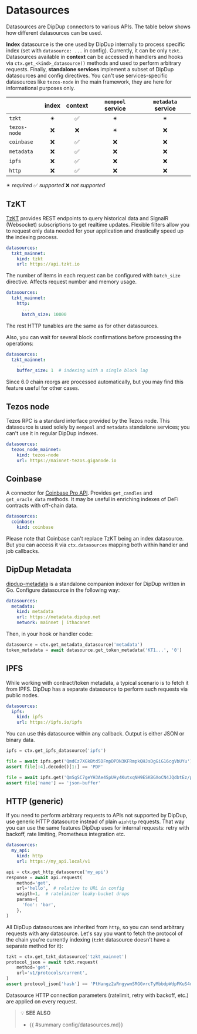 # Datasources

Datasources are DipDup connectors to various APIs. The table below shows how different datasources can be used.

**Index** datasource is the one used by DipDup internally to process specific index (set with `datasource: ...` in config). Currently, it can be only `tzkt`. Datasources available in **context** can be accessed in handlers and hooks via `ctx.get_<kind>_datasource()` methods and used to perform arbitrary requests. Finally, **standalone services** implement a subset of DipDup datasources and config directives. You can't use services-specific datasources like `tezos-node` in the main framework, they are here for informational purposes only.

|              | index | context | `mempool` service | `metadata` service |
| :----------- | :---: | :-----: | :---------------: | :----------------: |
| `tzkt`       |   ✴   |    ✅    |         ✴         |         ✴          |
| `tezos-node` |   ❌   |    ❌    |         ✴         |         ❌          |
| `coinbase`   |   ❌   |    ✅    |         ❌         |         ❌          |
| `metadata`   |   ❌   |    ✅    |         ❌         |         ❌          |
| `ipfs`       |   ❌   |    ✅    |         ❌         |         ❌          |
| `http`       |   ❌   |    ✅    |         ❌         |         ❌          |

✴ *required* ✅ *supported* ❌ *not supported*

## TzKT

[TzKT](https://api.tzkt.io/) provides REST endpoints to query historical data and SignalR (Websocket) subscriptions to get realtime updates. Flexible filters allow you to request only data needed for your application and drastically speed up the indexing process.

```yaml
datasources:
  tzkt_mainnet:
    kind: tzkt
    url: https://api.tzkt.io
```

The number of items in each request can be configured with `batch_size` directive. Affects request number and memory usage.

```yaml
datasources:
  tzkt_mainnet:
    http:
      ...
      batch_size: 10000
```

The rest HTTP tunables are the same as for other datasources.

Also, you can wait for several block confirmations before processing the operations:

```yaml
datasources:
  tzkt_mainnet:
    ...
    buffer_size: 1  # indexing with a single block lag
```

Since 6.0 chain reorgs are processed automatically, but you may find this feature useful for other cases.

## Tezos node

Tezos RPC is a standard interface provided by the Tezos node. This datasource is used solely by `mempool` and `metadata` standalone services; you can't use it in regular DipDup indexes.

```yaml
datasources:
  tezos_node_mainnet:
    kind: tezos-node
    url: https://mainnet-tezos.giganode.io
```

## Coinbase

A connector for [Coinbase Pro API](https://docs.pro.coinbase.com/). Provides `get_candles` and `get_oracle_data` methods. It may be useful in enriching indexes of DeFi contracts with off-chain data.

```yaml
datasources:
  coinbase:
    kind: coinbase
```

Please note that Coinbase can't replace TzKT being an index datasource. But you can access it via `ctx.datasources` mapping both within handler and job callbacks.

## DipDup Metadata

[dipdup-metadata](https://github.com/dipdup-net/metadata) is a standalone companion indexer for DipDup written in Go. Configure datasource in the following way:

```yaml
datasources:
  metadata:
    kind: metadata
    url: https://metadata.dipdup.net
    network: mainnet | ithacanet
```

Then, in your hook or handler code:

```python
datasource = ctx.get_metadata_datasource('metadata')
token_metadata = await datasource.get_token_metadata('KT1...', '0')
```

## IPFS

While working with contract/token metadata, a typical scenario is to fetch it from IPFS. DipDup has a separate datasource to perform such requests via public nodes.

```yaml
datasources:
  ipfs:
    kind: ipfs
    url: https://ipfs.io/ipfs
```

You can use this datasource within any callback. Output is either JSON or binary data.

```python
ipfs = ctx.get_ipfs_datasource('ipfs')

file = await ipfs.get('QmdCz7XGkBtd5DFmpDPDN3KFRmpkQHJsDgGiG16cgVbUYu')
assert file[:4].decode()[1:] == 'PDF'

file = await ipfs.get('QmSgSC7geYH3Ae4SpUHy4KutxqNH9ESKBGXoCN4JQdbtEz/package.json')
assert file['name'] == 'json-buffer'
```

## HTTP (generic)

If you need to perform arbitrary requests to APIs not supported by DipDup, use generic HTTP datasource instead of plain `aiohttp` requests. That way you can use the same features DipDup uses for internal requests: retry with backoff, rate limiting, Prometheus integration etc.

```yaml
datasources:
  my_api:
    kind: http
    url: https://my_api.local/v1
```

```python
api = ctx.get_http_datasource('my_api')
response = await api.request(
    method='get',
    url='hello',  # relative to URL in config
    weigth=1,  # ratelimiter leaky-bucket drops
    params={
      'foo': 'bar',
    },
)
```

All DipDup datasources are inherited from `http`, so you can send arbitrary requests with any datasource. Let's say you want to fetch the protocol of the chain you're currently indexing (`tzkt` datasource doesn't have a separate method for it):

```python
tzkt = ctx.get_tzkt_datasource('tzkt_mainnet')
protocol_json = await tzkt.request(
    method='get',
    url='v1/protocols/current',
)
assert protocol_json['hash'] == 'PtHangz2aRngywmSRGGvrcTyMbbdpWdpFKuS4uMWxg2RaH9i1qx'
```

Datasource HTTP connection parameters (ratelimit, retry with backoff, etc.) are applied on every request.

> 💡 **SEE ALSO**
>
> * {{ #summary config/datasources.md}}
